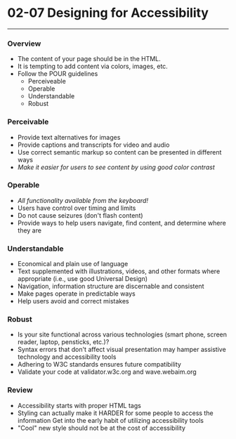 #  02-07 Designing for Accessibility

---

### Overview
- The content of your page should be in the HTML.
- It is tempting to add content via colors, images, etc.
- Follow the POUR guidelines
	- Perceiveable
	- Operable
	- Understandable
	- Robust

### Perceivable
- Provide text alternatives for images
- Provide captions and transcripts for video and audio 
- Use correct semantic markup so content can be presented in different ways
- *Make it easier for users to see content by using good color contrast*

### Operable
- *All functionality available from the keyboard!*
- Users have control over timing and limits
- Do not cause seizures (don't flash content)
- Provide ways to help users navigate, find content, and determine where they are

### Understandable
- Economical and plain use of language
- Text supplemented with illustrations, videos, and other formats where appropriate (i.e., use good Universal Design)
- Navigation, information structure are discernable and consistent
- Make pages operate in predictable ways
- Help users avoid and correct mistakes

### Robust
- Is your site functional across various technologies (smart phone, screen reader, laptop, pensticks, etc.)?
- Syntax errors that don't affect visual presentation may hamper assistive technology and accessibility tools
- Adhering to W3C standards ensures future compatibility
- Validate your code at validator.w3c.org and wave.webaim.org

### Review
- Accessibility starts with proper HTML tags
- Styling can actually make it HARDER for some people to access the information
Get into the early habit of utilizing accessibility tools
- "Cool" new style should not be at the cost of accessibility